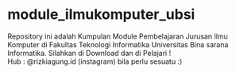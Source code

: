 # module_ilmukomputer_ubsi
Repository ini adalah Kumpulan Module Pembelajaran Jurusan Ilmu Komputer di Fakultas Teknologi Informatika Universitas Bina sarana Informatika.
Silahkan di Download dan di Pelajari !
<br>
Hub : @rizkiagung.id (instagram) bila perlu sesuatu :)
